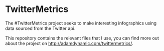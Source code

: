 TwitterMetrics
==============

The #TwitterMetrics project seeks to make interesting infographics using data sourced from the Twitter api. 

This repository contains the relevant files that I use, you can find more out about the project on http://adamdynamic.com/twittermetrics/.

